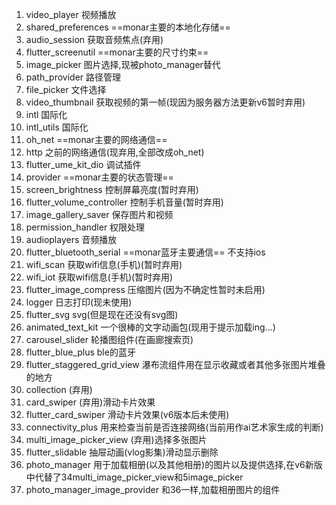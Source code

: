 1. video_player
   视频播放
2. shared_preferences
   ==monar主要的本地化存储==
3. audio_session
   获取音频焦点(弃用)
4. flutter_screenutil
   ==monar主要的尺寸约束==
5. image_picker
   图片选择,现被photo_manager替代
6. path_provider
   路径管理
7. file_picker
   文件选择
8. video_thumbnail
   获取视频的第一帧(现因为服务器方法更新v6暂时弃用)
9. intl
   国际化
10. intl_utils
    国际化
11. oh_net
    ==monar主要的网络通信==
12. http
    之前的网络通信(现弃用,全部改成oh_net)
13. flutter_ume_kit_dio
    调试插件
14. provider
    ==monar主要的状态管理==
15. screen_brightness
    控制屏幕亮度(暂时弃用)
16. flutter_volume_controller
    控制手机音量(暂时弃用)
17. image_gallery_saver
    保存图片和视频
18. permission_handler
    权限处理
19. audioplayers
    音频播放
20. flutter_bluetooth_serial
    ==monar蓝牙主要通信== 不支持ios
21. wifi_scan
    获取wifi信息(手机)(暂时弃用)
22. wifi_iot
    获取wifi信息(手机)(暂时弃用)
23. flutter_image_compress
    压缩图片(因为不确定性暂时未启用)
24. logger
    日志打印(现未使用)
25. flutter_svg
    svg(但是现在还没有svg图)
26. animated_text_kit
    一个很棒的文字动画包(现用于提示加载ing...)
27. carousel_slider
    轮播图组件(在画廊搜索页)
28. flutter_blue_plus
    ble的蓝牙
29. flutter_staggered_grid_view
    瀑布流组件用在显示收藏或者其他多张图片堆叠的地方
30. collection
    (弃用)
31. card_swiper
    (弃用)滑动卡片效果
32. flutter_card_swiper
    滑动卡片效果(v6版本后未使用)
33. connectivity_plus
    用来检查当前是否连接网络(当前用作ai艺术家生成的判断)
34. multi_image_picker_view
    (弃用)选择多张图片
35. flutter_slidable
    抽屉动画(vlog影集)滑动显示删除
36. photo_manager
    用于加载相册(以及其他相册)的图片以及提供选择,在v6新版中代替了34multi_image_picker_view和5image_picker
37. photo_manager_image_provider
    和36一样,加载相册图片的组件